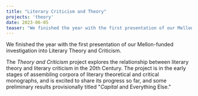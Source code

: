 ```yaml
---
title: "Literary Criticism and Theory"
projects: 'theory'
date: 2023-06-05
teaser: "We finished the year with the first presentation of our Mellon-funded investigation into Literary Theory and Criticism."
---
```


We finished the year with the first presentation of our Mellon-funded investigation into Literary Theory and Criticism.

The *Theory and Criticism* project explores the relationship between literary theory and literary criticism in the 20th Century. The project is in the early stages of assembling corpora of literary theoretical and critical monographs, and is excited to share its progress so far, and some preliminary results provisionally titled "*Capital* and Everything Else."